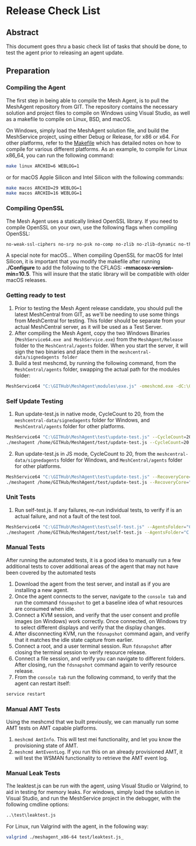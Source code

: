 # Release Check List

## Abstract
This document goes thru a basic check list of tasks that should be done, to test the agent prior to releasing an agent update.


## Preparation

### Compiling the Agent
The first step in being able to compile the Mesh Agent, is to pull the MeshAgent repository from GIT. The repository contains the necessary solution and project files
to compile on Windows using Visual Studio, as well as a makefile to compile on Linux, BSD, and macOS.

On Windows, simply load the MeshAgent solution file, and build the MeshService project, using either Debug or Release, for x86 or x64.
For other platforms, refer to the [Makefile](https://github.com/Ylianst/MeshAgent/blob/master/makefile) which has detailed notes on how to compile for various different platforms.
As an example, to compile for Linux x86_64, you can run the following command:
```bash
make linux ARCHID=6 WEBLOG=1
```
or for macOS Apple Silicon and Intel Silicon with the following commands:
```bash
make macos ARCHID=29 WEBLOG=1
make macos ARCHID=16 WEBLOG=1
```

### Compiling OpenSSL
The Mesh Agent uses a statically linked OpenSSL library. If you need to compile OpenSSL on your own, use the following flags when compiling OpenSSL:

```bash
no-weak-ssl-ciphers no-srp no-psk no-comp no-zlib no-zlib-dynamic no-threads no-hw no-err no-dso no-shared -no-asm no-rc5 no-idea no-md4 no-rmd160 no-ssl no-ssl3 no-seed no-camellia no-dso no-bf no-cast no-md2 no-mdc2
```

A special note for macOS... When compiling OpenSSL for macOS for Intel Silicon, it is important that you modify the makefile after running **./Configure** to add the following
to the CFLAGS: **-mmacosx-version-min=10.5**. This will insure that the static library will be compatible with older macOS releases.

### Getting ready to test
1. Prior to testing the Mesh Agent release candidate, you should pull the latest MeshCentral from GIT, as we'll be needing to use some
things from MeshCentral for testing. This folder should be separate from your actual MeshCentral server, as it will be used as a Test Server.
2. After compiling the Mesh Agent, copy the two Windows Binaries (`MeshService64.exe and MeshService.exe`) from the `MeshAgent/Release` folder
to the `MeshCentral/agents` folder. When you start the server, it will sign the two binaries and place them in the `meshcentral-data/signedagents folder`
3. Build a test meshcmd, by running the following command, from the `MeshCentral/agents` folder, swapping the actual path for the modules folder:
```bash
MeshService64 "C:\GITHub\MeshAgent\modules\exe.js" -omeshcmd.exe -dC:\GITHub\MeshCentral\agents\modules_meshcmd
```

### Self Update Testing
1. Run update-test.js in native mode, CycleCount to 20, from the `meshcentral-data/signedagents` folder for Windows, and `MeshCentral/agents` folder for other platforms.
```bash
MeshService64 "C:\GITHub\MeshAgent\test\update-test.js" --CycleCount=20
./meshagent /home/GITHub/MeshAgent/test/update-test.js --CycleCount=20
```
2. Run update-test.js in JS mode, CycleCount to 20, from the `meshcentral-data/signedagents` folder for Windows, and `MeshCentral/agents` folder for other platforms.
```bash
MeshService64 "C:\GITHub\MeshAgent\test\update-test.js" --RecoveryCore="C:\GITHub\MeshCentral\agents" --JS --CycleCount=20
./meshagent /home/GITHub/MeshAgent/test/update-test.js --RecoveryCore="/home/GITHub/MeshCentral/agents" --JS --CycleCount=20
```

### Unit Tests
1. Run self-test.js. If any failures, re-run individual tests, to verify if is an actual failure, and not a fault of the test tool.
```bash
MeshService64 "C:\GITHub\MeshAgent\test\self-test.js" --AgentsFolder="C:\GITHub\MeshCentral\agents"
./meshagent /home/GITHub/MeshAgent/test/self-test.js --AgentsFolder="C:\GITHub\MeshCentral\agents"
```

### Manual Tests
After running the automated tests, it is a good idea to manually run a few additional tests to cover additional areas of the agent that may not have been covered by the automated tests

1. Download the agent from the test server, and install as if you are installing a new agent.
2. Once the agent connects to the server, navigate to the `console tab` and run the command `fdsnapshot` to get a baseline idea of what resources are consumed when idle.
3. Connect a KVM session, and verify that the user consent and profile images (on Windows) work correctly. Once connected, on Windows try to select different displays and verify that the display changes.
4. After disconnecting KVM, run the `fdsnapshot` command again, and verify that it matches the idle state capture from earlier.
5. Connect a root, and a user terminal session. Run `fdsnapshot` after closing the terminal session to verify resource release.
6. Connect a file session, and verify you can navigate to different folders. After closing, run the `fdsnapshot` command again to verify resource release.
7. From the `console tab` run the following command, to verify that the agent can restart itself:
```bash
service restart
```


### Manual AMT Tests

Using the meshcmd that we built previously, we can manually run some AMT tests on AMT capable platforms.

1. `meshcmd AmtInfo`. This will test mei functionality, and let you know the provisioning state of AMT.
2. `meshcmd AmtEventLog`. If you run this on an already provisioned AMT, it will test the WSMAN functionality to retrieve the AMT event log.

### Manual Leak Tests

The leaktest.js can be run with the agent, using Visual Studio or Valgrind, to aid in testing for memory leaks. For windows, simply load the solution in Visual Studio, and run the MeshService project in the debugger, with the following cmdline options:
```bash
..\test\leaktest.js
```
For Linux, run Valgrind with the agent, in the following way:
```bash
valgrind ./meshagent_x86-64 test/leaktest.js_
```